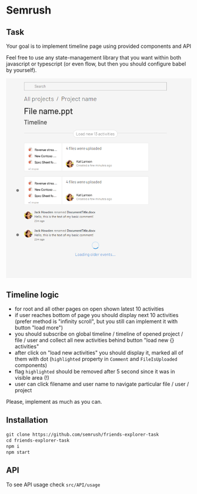 # Semrush 

## Task

Your goal is to implement timeline page using provided components and API

Feel free to use any state-management library that you want within both javascript or typescript (or even flow, but then you should configure babel by yourself).

![Prototype sketch](screenshot.png)  

## Timeline logic

- for root and all other pages on open shown latest 10 activities
- if user reaches bottom of page you should display next 10 activities (prefer method is "infinity scroll", but you still can implement it with button "load more")
- you should subscribe on global timeline / timeline of opened project / file / user and collect all new activities behind button "load new {} activities"
- after click on "load new activities" you should display it, marked all of them with dot (`highlighted` property in `Comment` and `FileIsUploaded` components)
- flag `highlighted` should be removed after 5 second since it was in visible area (!)
- user can click filename and user name to navigate particular file / user / project

Please, implement as much as you can.

## Installation

```
git clone https://github.com/semrush/friends-explorer-task
cd friends-explorer-task
npm i
npm start
```

## API

To see API usage check `src/API/usage`